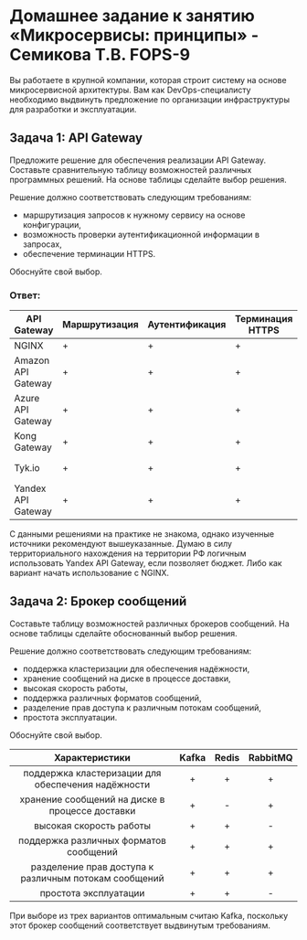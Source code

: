 
# Домашнее задание к занятию «Микросервисы: принципы» - Семикова Т.В. FOPS-9
Вы работаете в крупной компании, которая строит систему на основе микросервисной архитектуры.
Вам как DevOps-специалисту необходимо выдвинуть предложение по организации инфраструктуры для разработки и эксплуатации.

## Задача 1: API Gateway 

Предложите решение для обеспечения реализации API Gateway. Составьте сравнительную таблицу возможностей различных программных решений. На основе таблицы сделайте выбор решения.

Решение должно соответствовать следующим требованиям:
- маршрутизация запросов к нужному сервису на основе конфигурации,
- возможность проверки аутентификационной информации в запросах,
- обеспечение терминации HTTPS.

Обоснуйте свой выбор.

### Ответ:


|     API Gateway    | Маршрутизация | Аутентификация     |Терминация HTTPS |    Стоимость            |
|--------------------|---------------|--------------------|-----------------|-------------------------|
| NGINX              | +             | +                  | +               | Бесплатно               |
| Amazon API Gateway | +             | +                  | +               | Платно                  |
| Azure API Gateway  | +             | +                  | +               | Платно                  |
| Kong Gateway       | +             | +                  | +               | Бесплатно/Платно        |
| Tyk.io             | +             | +                  | +               | Бесплатно, MPL          |
| Yandex API Gateway | +             | +                  | +               | Платно                  |

C данными решениями на практике не знакома, однако изученные источники рекомендуют вышеуказанные. Думаю в силу территориального нахождения на территории РФ логичным использовать Yandex API Gateway, если позволяет бюджет.
Либо как вариант начать использование с NGINX.

## Задача 2: Брокер сообщений

Составьте таблицу возможностей различных брокеров сообщений. На основе таблицы сделайте обоснованный выбор решения.

Решение должно соответствовать следующим требованиям:
- поддержка кластеризации для обеспечения надёжности,
- хранение сообщений на диске в процессе доставки,
- высокая скорость работы,
- поддержка различных форматов сообщений,
- разделение прав доступа к различным потокам сообщений,
- простота эксплуатации.

Обоснуйте свой выбор.

|Характеристики|Kafka|Redis|RabbitMQ|
|:------------:|:---:|:---:|:------:|
|поддержка кластеризации для обеспечения надёжности|+|+|+|
|хранение сообщений на диске в процессе доставки|+|-|+|
|высокая скорость работы|+|+|-|
|поддержка различных форматов сообщений|+|+|+|
|разделение прав доступа к различным потокам сообщений|+|+|+|
|простота эксплуатации|+|+|-|

При выборе из трех вариантов оптимальным считаю Kafka, поскольку этот брокер сообщений соответствует выдвинутым требованиям.
